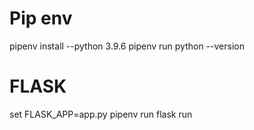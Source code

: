 # **Pip env**
pipenv install --python 3.9.6
pipenv run python --version

# **FLASK**
set FLASK_APP=app.py
pipenv run flask run